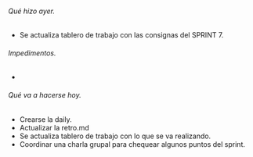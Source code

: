 ###### Qué hizo ayer.
* Se actualiza tablero de trabajo con las consignas del SPRINT 7.

###### Impedimentos.
*

###### Qué va a hacerse hoy.
* Crearse la daily.
* Actualizar la retro.md
* Se actualiza tablero de trabajo con lo que se va realizando.
* Coordinar una charla grupal para chequear algunos puntos del sprint.